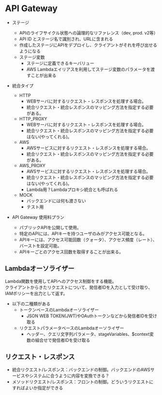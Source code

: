 # API Gateway

* ステージ
  * APIのライフサイクル状態への論理的なリファレンス（dev, prod. v2等）
  * API ID とステージ名で識別され、URLに含まれる
  * 作成したステージにAPIをデプロイし、クライアントがそれを呼び出せるようになる
  * ステージ変数
    * ステージに定義できるキーバリュー
    * AWS Lambdaエイリアスを利用してステージ変数のパラメータを渡すことが出来る

* 統合タイプ
  * HTTP
    * WEBサーバに対するリクエスト・レスポンスを処理する場合。
    * 統合リクエスト・統合レスポンスのマッピング方法を指定する必要がある。
  * HTTP_PROXY
    * WEBサーバに対するリクエスト・レスポンスを処理する場合。
    * 統合リクエスト・統合レスポンスのマッピング方法を指定する必要はない(やってくれる)。
  * AWS
    * AWSサービスに対するリクエスト・レスポンスを処理する場合。
    * 統合リクエスト・統合レスポンスのマッピング方法を指定する必要がある。
  * AWS_PROXY
    * AWSサービスに対するリクエスト・レスポンスを処理する場合。
    * 統合リクエスト・統合レスポンスのマッピング方法を指定する必要はない(やってくれる)。
    * Lambda用？Lambdaプロキシ統合とも呼ばれる
  * MOCK
    * バックエンドには何も渡さない
    * テスト用

* API Gateway 使用料プラン
  * パブリックAPIを公開して使用。
  * 特定のAPIには、APIキーを持つユーザのみがアクセス可能となる。
  * APIキーには、アクセス可能回数（クォータ）、アクセス頻度（レート）、バーストを設定可能。
  * APIキーごとのアクセス回数を取得することが出来る。

## Lambdaオーソライザー

Lambda関数を使用してAPIへのアクセス制御をする機能。  
クライアントからきたリクエストについて、発信者IDを入力として受け取り、IAMポリシーを出力として返す。

* 以下の二種類がある
  * トークンベースのLambdaオーソライザー
    * JSON WEB TOKEN(JWT)やOAuthトークンなどから発信者IDを受け取る
  * リクエストパラメータベースのLambdaオーソライザー
    * ヘッダー、クエリ文字列パラメータ、stageVariables、$context変数の組合せで発信者IDを受け取る

## リクエスト・レスポンス

* 統合リクエスト/レスポンス：バックエンドの制御。バックエンドのAWSサービスやシステムに合うように内容を変換できる？
* メソッドリクエスト/レスポンス：フロントの制御。どういうリクエストにすればよいか指定ができる
